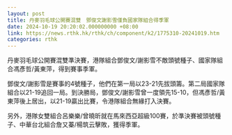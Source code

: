 ```yaml
---
layout: post
title: 丹麥羽毛球公開賽混雙　鄧俊文謝影雪僅負國家隊組合得季軍
date: 2024-10-19 20:20:02.000000000 +08:00
link: https://news.rthk.hk/rthk/ch/component/k2/1775310-20241019.htm
categories: rthk
---
```


丹麥羽毛球公開賽混雙準決賽，港隊組合鄧俊文/謝影雪不敵頭號種子、國家隊組合馮彥哲/黃東萍，得到賽事季軍。

鄧俊文/謝影雪是賽事的4號種子，他們在第一局以23-21先拔頭籌。第二局國家隊組合以21-19追回一局。到決勝局，鄧俊文/謝影雪曾一度領先15-10，但馮彥哲/黃東萍後上居出，以21-19贏出比賽，令港隊組合無緣打入決賽。

另外，港隊女雙組合呂樂樂/曾曉昕就在馬來西亞超級100賽，於準決賽被頭號種子、中華台北組合詹又蓁/楊筑云擊敗，獲得季軍。
